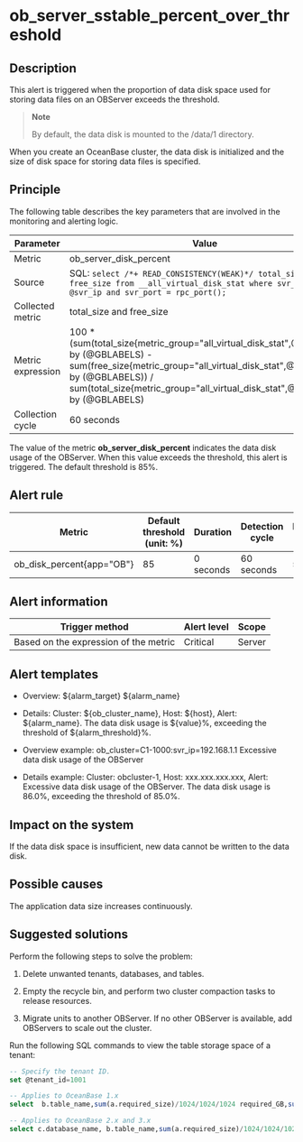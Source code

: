 ob_server_sstable_percent_over_threshold
=============================================================

**Description**
------------------------------------

This alert is triggered when the proportion of data disk space used for storing data files on an OBServer exceeds the threshold.

> **Note**
>
> By default, the data disk is mounted to the /data/1 directory.

When you create an OceanBase cluster, the data disk is initialized and the size of disk space for storing data files is specified.

Principle
------------------------------

The following table describes the key parameters that are involved in the monitoring and alerting logic.

|     Parameter     |                                                                                                                       Value                                                                                                                        |
|-------------------|----------------------------------------------------------------------------------------------------------------------------------------------------------------------------------------------------------------------------------------------------|
| Metric            | ob_server_disk_percent                                                                                                                                                                                                                             |
| Source            | SQL: ```select /*+ READ_CONSISTENCY(WEAK)*/ total_size, free_size from __all_virtual_disk_stat where svr_ip = @svr_ip and svr_port = rpc_port();```                                               |
| Collected metric  | total_size and free_size                                                                                                                                                                                                                           |
| Metric expression | 100 \* (sum(total_size{metric_group="all_virtual_disk_stat",@LABELS}) by (@GBLABELS) - sum(free_size{metric_group="all_virtual_disk_stat",@LABELS}) by (@GBLABELS)) / sum(total_size{metric_group="all_virtual_disk_stat",@LABELS}) by (@GBLABELS) |
| Collection cycle  | 60 seconds                                                                                                                                                                                                                                         |

The value of the metric **ob_server_disk_percent** indicates the data disk usage of the OBServer. When this value exceeds the threshold, this alert is triggered. The default threshold is 85%.

**Alert rule**
-----------------------------------

|          Metric           | Default threshold (unit: %) | Duration  | Detection cycle | Elimination cycle |
|---------------------------|-----------------------------|-----------|-----------------|-------------------|
| ob_disk_percent{app="OB"} | 85                          | 0 seconds | 60 seconds      | 5 minutes         |

**Alert information**
------------------------------------------

|            Trigger method             | Alert level | Scope  |
|---------------------------------------|-------------|--------|
| Based on the expression of the metric | Critical    | Server |

**Alert templates**
----------------------------------------

* Overview: \${alarm_target} \${alarm_name}

* Details: Cluster: \${ob_cluster_name}, Host: \${host}, Alert: \${alarm_name}. The data disk usage is \${value}%, exceeding the threshold of \${alarm_threshold}%.

* Overview example: ob_cluster=C1-1000:svr_ip=192.168.1.1 Excessive data disk usage of the OBServer

* Details example: Cluster: obcluster-1, Host: xxx.xxx.xxx.xxx, Alert: Excessive data disk usage of the OBServer. The data disk usage is 86.0%, exceeding the threshold of 85.0%.

**Impact on the system**
---------------------------------------------

If the data disk space is insufficient, new data cannot be written to the data disk.

**Possible causes**
----------------------------------------

The application data size increases continuously.

**Suggested solutions**
--------------------------------------------

Perform the following steps to solve the problem:

1. Delete unwanted tenants, databases, and tables.

2. Empty the recycle bin, and perform two cluster compaction tasks to release resources.

3. Migrate units to another OBServer. If no other OBServer is available, add OBServers to scale out the cluster.

Run the following SQL commands to view the table storage space of a tenant:

```sql
-- Specify the tenant ID.
set @tenant_id=1001

-- Applies to OceanBase 1.x
select  b.table_name,sum(a.required_size)/1024/1024/1024 required_GB,sum(row_count) as rows from __all_meta_table a, __all_table b where a.table_id = b.table_id and a.zone = 'zone_name' and a.tenant_id = @tenant_id group by a.table_id order by required_GB desc;

-- Applies to OceanBase 2.x and 3.x
select c.database_name, b.table_name,sum(a.required_size)/1024/1024/1024  required_GB,sum(row_count)  as  rows  from  __all_virtual_meta_table  a inner join  __all_virtual_table  b on a.table_id=b.table_id inner join __all_virtual_database c on b.database_id=c.database_id where b.table_type<>5 and a.zone  =  'zone_name'  and  a.tenant_id  = @tenant_id group  by  a.table_id  order  by required_GB  desc;
```
